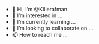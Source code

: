 - 👋 Hi, I’m @Killerafman
- 👀 I’m interested in ...
- 🌱 I’m currently learning ...
- 💞️ I’m looking to collaborate on ...
- 📫 How to reach me ...

<!---
Killerafman/Killerafman is a ✨ special ✨ repository because its `README.md` (this file) appears on your GitHub profile.
You can click the Preview link to take a look at your changes.
--->
